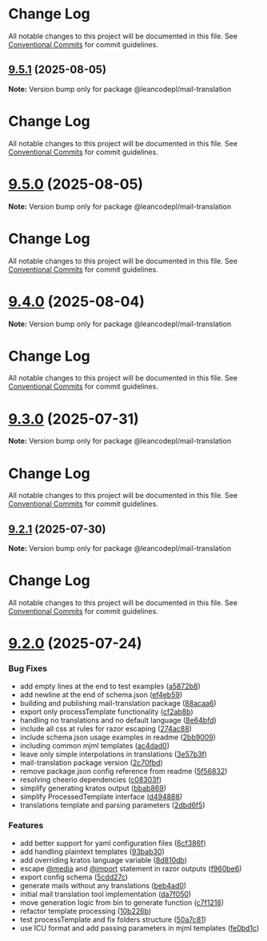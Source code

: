 # Change Log

All notable changes to this project will be documented in this file. See
[Conventional Commits](https://conventionalcommits.org) for commit guidelines.

## [9.5.1](https://github.com/leancodepl/js_corelibrary/compare/v9.5.0...v9.5.1) (2025-08-05)

**Note:** Version bump only for package @leancodepl/mail-translation

# Change Log

All notable changes to this project will be documented in this file. See
[Conventional Commits](https://conventionalcommits.org) for commit guidelines.

# [9.5.0](https://github.com/leancodepl/js_corelibrary/compare/v9.4.0...v9.5.0) (2025-08-05)

**Note:** Version bump only for package @leancodepl/mail-translation

# Change Log

All notable changes to this project will be documented in this file. See
[Conventional Commits](https://conventionalcommits.org) for commit guidelines.

# [9.4.0](https://github.com/leancodepl/js_corelibrary/compare/v9.3.0...v9.4.0) (2025-08-04)

**Note:** Version bump only for package @leancodepl/mail-translation

# Change Log

All notable changes to this project will be documented in this file. See
[Conventional Commits](https://conventionalcommits.org) for commit guidelines.

# [9.3.0](https://github.com/leancodepl/js_corelibrary/compare/v9.2.1...v9.3.0) (2025-07-31)

**Note:** Version bump only for package @leancodepl/mail-translation

# Change Log

All notable changes to this project will be documented in this file. See
[Conventional Commits](https://conventionalcommits.org) for commit guidelines.

## [9.2.1](https://github.com/leancodepl/js_corelibrary/compare/v9.2.0...v9.2.1) (2025-07-30)

**Note:** Version bump only for package @leancodepl/mail-translation

# Change Log

All notable changes to this project will be documented in this file. See
[Conventional Commits](https://conventionalcommits.org) for commit guidelines.

# [9.2.0](https://github.com/leancodepl/js_corelibrary/compare/v9.1.0...v9.2.0) (2025-07-24)

### Bug Fixes

- add empty lines at the end to test examples
  ([a5872b8](https://github.com/leancodepl/js_corelibrary/commit/a5872b8d0059968f9b7a7c09ea77429c3042cac6))
- add newline at the end of schema.json
  ([ef4eb59](https://github.com/leancodepl/js_corelibrary/commit/ef4eb598320c119ff775cd4a99e31c334218aa05))
- building and publishing mail-translation package
  ([88acaa6](https://github.com/leancodepl/js_corelibrary/commit/88acaa6bbe1e08f5a510479411250a9bf5ad9d29))
- export only processTemplate functionality
  ([cf2ab8b](https://github.com/leancodepl/js_corelibrary/commit/cf2ab8bb769d2712b0162772fd8c6e86beecec72))
- handling no translations and no default language
  ([8e64bfd](https://github.com/leancodepl/js_corelibrary/commit/8e64bfdf9ef3226006ffeced47ab4eb0dd30ff66))
- include all css at rules for razor escaping
  ([274ac88](https://github.com/leancodepl/js_corelibrary/commit/274ac88a38245bcd31020adedecf34634a7acca3))
- include schema.json usage examples in readme
  ([2bb9009](https://github.com/leancodepl/js_corelibrary/commit/2bb90093a7f56f424af94dc4e246c430652b30da))
- including common mjml templates
  ([ac4dad0](https://github.com/leancodepl/js_corelibrary/commit/ac4dad018b717654e9756cfd316e2178ab58b4e7))
- leave only simple interpolations in translations
  ([3e57b3f](https://github.com/leancodepl/js_corelibrary/commit/3e57b3f178b00a1e23b4c2645af20f7737b0a191))
- mail-translation package version
  ([2c70fbd](https://github.com/leancodepl/js_corelibrary/commit/2c70fbdadc89ed355840b2c9777efb742b1a989a))
- remove package.json config reference from readme
  ([5f56832](https://github.com/leancodepl/js_corelibrary/commit/5f56832fecf7d333873c56df412c9ca8a00e1ea0))
- resolving cheerio dependencies
  ([c08303f](https://github.com/leancodepl/js_corelibrary/commit/c08303f3eb0dffea1a5ea66be1d3f81305d6849a))
- simplify generating kratos output
  ([bbab869](https://github.com/leancodepl/js_corelibrary/commit/bbab86941dfbc71ab275a716d1fa24a8a1f9e79b))
- simplify ProcessedTemplate interface
  ([d494888](https://github.com/leancodepl/js_corelibrary/commit/d494888b081cd381caef393f832febb95b7cd972))
- translations template and parsing parameters
  ([2dbd6f5](https://github.com/leancodepl/js_corelibrary/commit/2dbd6f531479aa3f28adef953c4d0d0409841b1e))

### Features

- add better support for yaml configuration files
  ([6cf386f](https://github.com/leancodepl/js_corelibrary/commit/6cf386f5a68ae595001024926d8cae8fbe9fb261))
- add handling plaintext templates
  ([93bab30](https://github.com/leancodepl/js_corelibrary/commit/93bab30feef7124b09be57f8f2ce15be1cf0758c))
- add overriding kratos language variable
  ([8d810db](https://github.com/leancodepl/js_corelibrary/commit/8d810dbf2f5cbd21765bd5f7bab8125ee7364bea))
- escape [@media](https://github.com/media) and [@import](https://github.com/import) statement in razor outputs
  ([f960be6](https://github.com/leancodepl/js_corelibrary/commit/f960be6dd395486e97a9aa760919f66395a87c29))
- export config schema
  ([5cdd27c](https://github.com/leancodepl/js_corelibrary/commit/5cdd27cdd44672ca3ecb2f9a857b1bb729eb21a0))
- generate mails without any translations
  ([beb4ad0](https://github.com/leancodepl/js_corelibrary/commit/beb4ad00a4d2cbbbf1104be9dc7ca585ca82a0cf))
- initial mail translation tool implementation
  ([da7f050](https://github.com/leancodepl/js_corelibrary/commit/da7f0501e6696d969d505316b72db215798203a9))
- move generation logic from bin to generate function
  ([c7f1218](https://github.com/leancodepl/js_corelibrary/commit/c7f12186311a88e1b873d1b505c94a81bc39f898))
- refactor template processing
  ([10b226b](https://github.com/leancodepl/js_corelibrary/commit/10b226bebe8bd98bcbaaaf794662d32c1d7c80b4))
- test processTemplate and fix folders structure
  ([50a7c81](https://github.com/leancodepl/js_corelibrary/commit/50a7c81d796a3520c064a09588dd542a86b9b8cf))
- use ICU format and add passing parameters in mjml templates
  ([fe0bd1c](https://github.com/leancodepl/js_corelibrary/commit/fe0bd1cf6d4c74471e9adddbab0141415a257e60))
